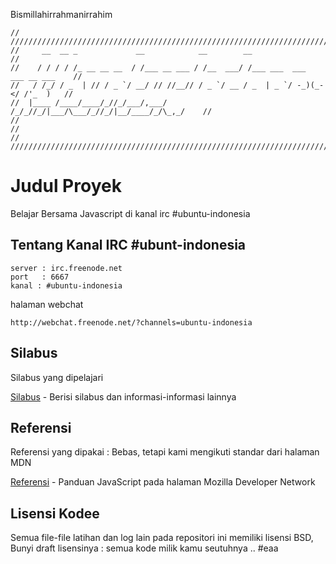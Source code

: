 Bismillahirrahmanirrahim

```
// /////////////////////////////////////////////////////////////////////////////////
//     __  __ _             __            __        __                            //
//    / / / / /_ __ __ __  / /___ __ ___ / /__  ___/ /___ ___  ___  ___ __ ___    //
//   / /_/ / _  | // / _ `/ __/ // //__// / _ `/ __ / _  | _ `/ -_)(_-</ /'_  )   //
//  |____ /____/____/_//_/___/,___/    /_/_//_/|___/\___/_//_/|__/____/_/\_,_/    //
//                                                                                // 
// /////////////////////////////////////////////////////////////////////////////////
```
# Judul Proyek

Belajar Bersama Javascript di kanal irc #ubuntu-indonesia

## Tentang Kanal IRC #ubunt-indonesia
```
server : irc.freenode.net  
port   : 6667
kanal : #ubuntu-indonesia
```

halaman webchat
```
http://webchat.freenode.net/?channels=ubuntu-indonesia
```

## Silabus

Silabus yang dipelajari

[Silabus](https://gist.github.com/taufiqur-rahman/4024bd530a8310b197125deecf5dd1eb) - Berisi silabus dan informasi-informasi lainnya


## Referensi

Referensi yang dipakai : Bebas, tetapi kami mengikuti standar dari halaman MDN

[Referensi](https://developer.mozilla.org/en-US/docs/Web/JavaScript/Guide) - Panduan JavaScript pada halaman Mozilla Developer Network


## Lisensi Kodee

Semua file-file latihan dan log lain pada repositori ini memiliki lisensi BSD, 
Bunyi draft lisensinya : semua kode milik kamu seutuhnya .. #eaa




